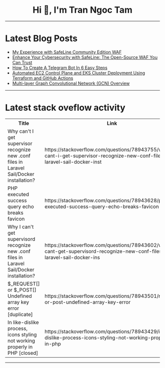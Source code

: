 <h1 align="center">Hi 👋, I'm Tran Ngoc Tam</h1>

---

# Latest Blog Posts 
<!-- BLOG-POST-LIST:START -->
- [My Experience with SafeLine Community Edition WAF](https://dev.to/lulu_liu_c90f973e2f954d7f/my-experience-with-safeline-community-edition-waf-3a2l)
- [Enhance Your Cybersecurity with SafeLine: The Open-Source WAF You Can Trust](https://dev.to/lulu_liu_c90f973e2f954d7f/enhance-your-cybersecurity-with-safeline-the-open-source-waf-you-can-trust-m9p)
- [How To Create A Telegram Bot In 6 Easy Steps](https://dev.to/dev_olatunji/how-to-create-a-telegram-bot-in-6-easy-steps-2lfl)
- [Automated EC2 Control Plane and EKS Cluster Deployment Using Terraform and GitHub Actions](https://dev.to/oloruntobiolurombi/automated-ec2-control-plane-and-eks-cluster-deployment-using-terraform-and-github-actions-1j63)
- [Multi-layer Graph Convolutional Network &lpar;GCN&rpar; Overview](https://dev.to/wildanazz/multi-layer-graph-convolutional-network-gcn-overview-fl5)
<!-- BLOG-POST-LIST:END -->

---

# Latest stack oveflow activity
<table>
  <tr><th>Title</th><th>Link</th></tr>
  <!-- STACKOVERFLOW:START --><tr><td>Why can&#39;t I get supervisor recognize new .conf files in Laravel Sail/Docker installation?</td><td>https://stackoverflow.com/questions/78943755/why-cant-i-get-supervisor-recognize-new-conf-files-in-laravel-sail-docker-inst</td></tr><tr><td>PHP executed success query echo breaks favicon</td><td>https://stackoverflow.com/questions/78943628/php-executed-success-query-echo-breaks-favicon</td></tr><tr><td>Why I can&#39;t get supervisord recognize new .conf files in Laravel Sail/Docker installation?</td><td>https://stackoverflow.com/questions/78943602/why-i-cant-get-supervisord-recognize-new-conf-files-in-laravel-sail-docker-ins</td></tr><tr><td>$_REQUEST[] or $_POST[] Undefined array key error [duplicate]</td><td>https://stackoverflow.com/questions/78943501/request-or-post-undefined-array-key-error</td></tr><tr><td>In like-dislike process, icons styling not working properly in PHP [closed]</td><td>https://stackoverflow.com/questions/78943429/in-like-dislike-process-icons-styling-not-working-properly-in-php</td></tr><!-- STACKOVERFLOW:END -->
</table>

---


